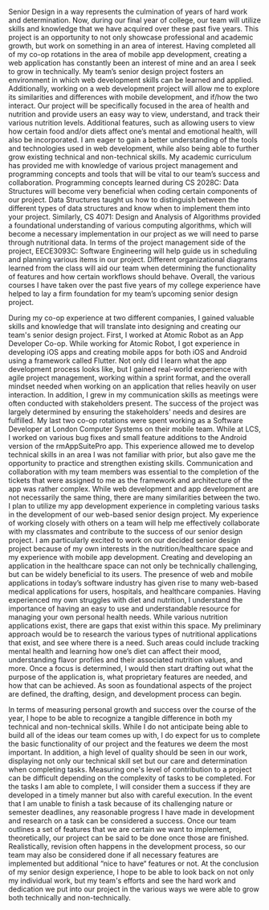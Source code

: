   Senior Design in a way represents the culmination of years of hard work and determination. Now, during our final year of college, our team will utilize skills and knowledge that we have acquired over these past five years. This project is an opportunity to not only showcase professional and academic growth, but work on something in an area of interest. Having completed all of my co-op rotations in the area of mobile app development, creating a web application has constantly been an interest of mine and an area I seek to grow in technically. My team’s senior design project fosters an environment in which web development skills can be learned and applied. Additionally, working on a web development project will allow me to explore its similarities and differences with mobile development, and if/how the two interact. Our project will be specifically focused in the area of health and nutrition and provide users an easy way to view, understand, and track their various nutrition levels. Additional features, such as allowing users to view how certain food and/or diets affect one’s mental and emotional health, will also be incorporated. I am eager to gain a better understanding of the tools and technologies used in web development, while also being able to further grow existing technical and non-technical skills. 
  My academic curriculum has provided me with knowledge of various project management and programming concepts and tools that will be vital to our team’s success and collaboration. Programming concepts learned during CS 2028C: Data Structures will become very beneficial when coding certain components of our project. Data Structures taught us how to distinguish between the different types of data structures and know when to implement them into your project. Similarly, CS 4071: Design and Analysis of Algorithms provided a foundational understanding of various computing algorithms, which will become a necessary implementation in our project as we will need to parse through nutritional data. In terms of the project management side of the project, EECE3093C: Software Engineering will help guide us in scheduling and planning various items in our project. Different organizational diagrams learned from the class will aid our team when determining the functionality of features and how certain workflows should behave. Overall, the various courses I have taken over the past five years of my college experience have helped to lay a firm foundation for my team’s upcoming senior design project. 

  During my co-op experience at two different companies, I gained valuable skills and knowledge that will translate into designing and creating our team's senior design project. First, I worked at Atomic Robot as an App Developer Co-op. While working for Atomic Robot, I got experience in developing iOS apps and creating mobile apps for both iOS and Android using a framework called Flutter. Not only did I learn what the app development process looks like, but I gained real-world experience with agile project management, working within a sprint format, and the overall mindset needed when working on an application that relies heavily on user interaction. In addition, I grew in my communication skills as meetings were often conducted with stakeholders present. The success of the project was largely determined by ensuring the stakeholders' needs and desires are fulfilled. My last two co-op rotations were spent working as a Software Developer at London Computer Systems on their mobile team. While at LCS, I worked on various bug fixes and small feature additions to the Android version of the rmAppSuitePro app. This experience allowed me to develop technical skills in an area I was not familiar with prior, but also gave me the opportunity to practice and strengthen existing skills. Communication and collaboration with my team members was essential to the completion of the tickets that were assigned to me as the framework and architecture of the app was rather complex. While web development and app development are not necessarily the same thing, there are many similarities between the two. I plan to utilize my app development experience in completing various tasks in the development of our web-based senior design project. My experience of working closely with others on a team will help me effectively collaborate with my classmates and contribute to the success of our senior design project. 
  I am particularly excited to work on our decided senior design project because of my own interests in the nutrition/healthcare space and my experience with mobile app development. Creating and developing an application in the healthcare space can not only be technically challenging, but can be widely beneficial to its users. The presence of web and mobile applications in today’s software industry has given rise to many web-based medical applications for users, hospitals, and healthcare companies. Having experienced my own struggles with diet and nutrition, I understand the importance of having an easy to use and understandable resource for managing your own personal health needs. While various nutrition applications exist, there are gaps that exist within this space. My preliminary approach would be to research the various types of nutritional applications that exist, and see where there is a need. Such areas could include tracking mental health and learning how one’s diet can affect their mood, understanding flavor profiles and their associated nutrition values, and more. Once a focus is determined, I would then start drafting out what the purpose of the application is, what proprietary features are needed, and how that can be achieved. As soon as foundational aspects of the project are defined, the drafting, design, and development process can begin.

  In terms of measuring personal growth and success over the course of the year, I hope to be able to recognize a tangible difference in both my technical and non-technical skills. While I do not anticipate being able to build all of the ideas our team comes up with, I do expect for us to complete the basic functionality of our project and the features we deem the most important. In addition, a high level of quality should be seen in our work, displaying not only our technical skill set but our care and determination when completing tasks. Measuring one's level of contribution to a project can be difficult depending on the complexity of tasks to be completed. For the tasks I am able to complete, I will consider them a success if they are developed in a timely manner but also with careful execution. In the event that I am unable to finish a task because of its challenging nature or semester deadlines, any reasonable progress I have made in development and research on a task can be considered a success. Once our team outlines a set of features that we are certain we want to implement, theoretically, our project can be said to be done once those are finished. Realistically, revision often happens in the development process, so our team may also be considered done if all necessary features are implemented but additional “nice to have“ features or not. At the conclusion of my senior design experience, I hope to be able to look back on not only my individual work, but my team's efforts and see the hard work and dedication we put into our project in the various ways we were able to grow both technically and non-technically.
